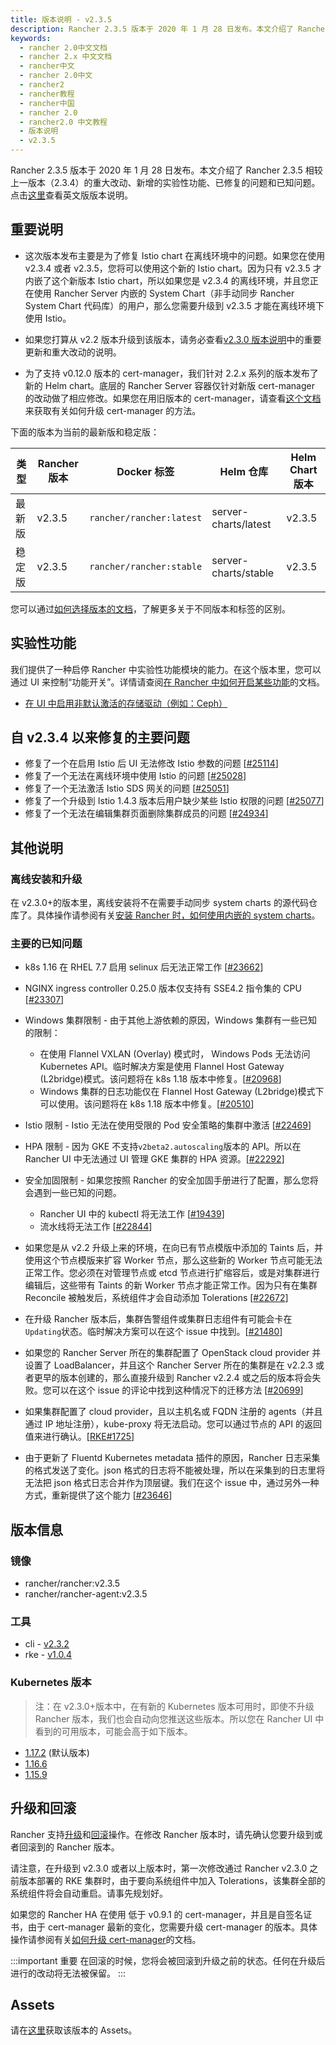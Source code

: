 ```yaml
---
title: 版本说明 - v2.3.5
description: Rancher 2.3.5 版本于 2020 年 1 月 28 日发布。本文介绍了 Rancher 2.3.5 相较上一版本（2.3.4）的重大改动、新增的实验性功能、已修复的问题和已知问题。
keywords:
  - rancher 2.0中文文档
  - rancher 2.x 中文文档
  - rancher中文
  - rancher 2.0中文
  - rancher2
  - rancher教程
  - rancher中国
  - rancher 2.0
  - rancher2.0 中文教程
  - 版本说明
  - v2.3.5
---
```


Rancher 2.3.5 版本于 2020 年 1 月 28 日发布。本文介绍了 Rancher 2.3.5 相较上一版本（2.3.4）的重大改动、新增的实验性功能、已修复的问题和已知问题。点击[这里](https://github.com/rancher/rancher/releases/tag/v2.3.5)查看英文版版本说明。

## 重要说明

- 这次版本发布主要是为了修复 Istio chart 在离线环境中的问题。如果您在使用 v2.3.4 或者 v2.3.5，您将可以使用这个新的 Istio chart。因为只有 v2.3.5 才内嵌了这个新版本 Istio chart，所以如果您是 v2.3.4 的离线环境，并且您正在使用 Rancher Server 内嵌的 System Chart（非手动同步 Rancher System Chart 代码库）的用户，那么您需要升级到 v2.3.5 才能在离线环境下使用 Istio。

- 如果您打算从 v2.2 版本升级到该版本，请务必查看[v2.3.0 版本说明](/docs/rancher2/releases/v2.3.0)中的重要更新和重大改动的说明。

- 为了支持 v0.12.0 版本的 cert-manager，我们针对 2.2.x 系列的版本发布了新的 Helm chart。底层的 Rancher Server 容器仅针对新版 cert-manager 的改动做了相应修改。如果您在用旧版本的 cert-manager，请查看[这个文档](/docs/rancher2/installation/options/upgrading-cert-manager/_index)来获取有关如何升级 cert-manager 的方法。

下面的版本为当前的最新版和稳定版：

| 类型   | Rancher 版本 | Docker 标签              | Helm 仓库            | Helm Chart 版本 |
| ------ | ------------ | ------------------------ | -------------------- | --------------- |
| 最新版 | v2.3.5       | `rancher/rancher:latest` | server-charts/latest | v2.3.5          |
| 稳定版 | v2.3.5       | `rancher/rancher:stable` | server-charts/stable | v2.3.5          |

您可以通过[如何选择版本的文档](/docs/rancher2/installation/options/server-tags/_index)，了解更多关于不同版本和标签的区别。

## 实验性功能

我们提供了一种启停 Rancher 中实验性功能模块的能力。在这个版本里，您可以通过 UI 来控制“功能开关”。详情请查阅[在 Rancher 中如何开启某些功能](/docs/rancher2/installation/options/feature-flags/_index)的文档。

- [在 UI 中启用非默认激活的存储驱动（例如：Ceph）](/docs/rancher2/installation/options/feature-flags/enable-not-default-storage-drivers/_index)

## 自 v2.3.4 以来修复的主要问题

- 修复了一个在启用 Istio 后 UI 无法修改 Istio 参数的问题 [[#25114](https://github.com/rancher/rancher/issues/25114)]
- 修复了一个无法在离线环境中使用 Istio 的问题 [[#25028](https://github.com/rancher/rancher/issues/25028)]
- 修复了一个无法激活 Istio SDS 网关的问题 [[#25051](https://github.com/rancher/rancher/issues/25051)]
- 修复了一个升级到 Istio 1.4.3 版本后用户缺少某些 Istio 权限的问题 [[#25077](https://github.com/rancher/rancher/issues/25077)]
- 修复了一个无法在编辑集群页面删除集群成员的问题 [[#24934](https://github.com/rancher/rancher/issues/24934)]

## 其他说明

### 离线安装和升级

在 v2.3.0+的版本里，离线安装将不在需要手动同步 system charts 的源代码仓库了。具体操作请参阅有关[安装 Rancher 时，如何使用内嵌的 system charts](/docs/rancher2/installation/other-installation-methods/air-gap/install-rancher/_index)。

### 主要的已知问题

- k8s 1.16 在 RHEL 7.7 启用 selinux 后无法正常工作 [[#23662](https://github.com/rancher/rancher/issues/23662)]

- NGINX ingress controller 0.25.0 版本仅支持有 SSE4.2 指令集的 CPU [[#23307](https://github.com/rancher/rancher/issues/23307)]

- Windows 集群限制 - 由于其他上游依赖的原因，Windows 集群有一些已知的限制：

  - 在使用 Flannel VXLAN (Overlay) 模式时， Windows Pods 无法访问 Kubernetes API。临时解决方案是使用 Flannel Host Gateway (L2bridge)模式。该问题将在 k8s 1.18 版本中修复。[[#20968](https://github.com/rancher/rancher/issues/20968)]

  * Windows 集群的日志功能仅在 Flannel Host Gateway (L2bridge)模式下可以使用。该问题将在 k8s 1.18 版本中修复。[[#20510](https://github.com/rancher/rancher/issues/20510)]

- Istio 限制 - Istio 无法在使用受限的 Pod 安全策略的集群中激活 [[#22469](https://github.com/rancher/rancher/issues/22469)]

- HPA 限制 - 因为 GKE 不支持`v2beta2.autoscaling`版本的 API。所以在 Rancher UI 中无法通过 UI 管理 GKE 集群的 HPA 资源。[[#22292](https://github.com/rancher/rancher/issues/22292)]

- 安全加固限制 - 如果您按照 Rancher 的安全加固手册进行了配置，那么您将会遇到一些已知的问题。

  - Rancher UI 中的 kubectl 将无法工作 [[#19439](https://github.com/rancher/rancher/issues/19439)]
  - 流水线将无法工作 [[#22844](https://github.com/rancher/rancher/issues/22844)]

- 如果您是从 v2.2 升级上来的环境，在向已有节点模版中添加的 Taints 后，并使用这个节点模版来扩容 Worker 节点，那么这些新的 Worker 节点可能无法正常工作。您必须在对管理节点或 etcd 节点进行扩缩容后，或是对集群进行编辑后，这些带有 Taints 的新 Worker 节点才能正常工作。因为只有在集群 Reconcile 被触发后，系统组件才会自动添加 Tolerations [[#22672](https://github.com/rancher/rancher/issues/22672)]

- 在升级 Rancher 版本后，集群告警组件或集群日志组件有可能会卡在`Updating`状态。临时解决方案可以在这个 issue 中找到。[[#21480](https://github.com/rancher/rancher/issues/21480)]

- 如果您的 Rancher Server 所在的集群配置了 OpenStack cloud provider 并设置了 LoadBalancer，并且这个 Rancher Server 所在的集群是在 v2.2.3 或者更早的版本创建的，那么直接升级到 Rancher v2.2.4 或之后的版本将会失败。您可以在这个 issue 的评论中找到这种情况下的迁移方法 [[#20699](https://github.com/rancher/rancher/issues/20699)]

- 如果集群配置了 cloud provider，且以主机名或 FQDN 注册的 agents（并且通过 IP 地址注册），kube-proxy 将无法启动。您可以通过节点的 API 的返回值来进行确认。[[RKE#1725](https://github.com/rancher/rke/issues/1725)]

- 由于更新了 Fluentd Kubernetes metadata 插件的原因，Rancher 日志采集的格式发送了变化。json 格式的日志将不能被处理，所以在采集到的日志里将无法把 json 格式日志合并作为顶层键。我们在这个 issue 中，通过另外一种方式，重新提供了这个能力 [[#23646](https://github.com/rancher/rancher/issues/23646)]

## 版本信息

### 镜像

- rancher/rancher:v2.3.5
- rancher/rancher-agent:v2.3.5

### 工具

- cli - [v2.3.2](https://github.com/rancher/cli/releases/tag/v2.3.2)
- rke - [v1.0.4](https://github.com/rancher/rke/releases/tag/v1.0.4)

### Kubernetes 版本

> 注：在 v2.3.0+版本中，在有新的 Kubernetes 版本可用时，即使不升级 Rancher 版本，我们也会自动向您推送这些版本。所以您在 Rancher UI 中看到的可用版本，可能会高于如下版本。

- [1.17.2](https://github.com/rancher/hyperkube/releases/tag/v1.17.2-rancher1) (默认版本)
- [1.16.6](https://github.com/rancher/hyperkube/releases/tag/v1.16.6-rancher1)
- [1.15.9](https://github.com/rancher/hyperkube/releases/tag/v1.15.9-rancher1)

## 升级和回滚

Rancher 支持[升级](/docs/rancher2/upgrades/_index)和[回滚](/docs/rancher2/upgrades/rollbacks/_index)操作。在修改 Rancher 版本时，请先确认您要升级到或者回滚到的 Rancher 版本。

请注意，在升级到 v2.3.0 或者以上版本时，第一次修改通过 Rancher v2.3.0 之前版本部署的 RKE 集群时，由于要向系统组件中加入 Tolerations，该集群全部的系统组件将会自动重启。请事先规划好。

如果您的 Rancher HA 在使用 低于 v0.9.1 的 cert-manager，并且是自签名证书，由于 cert-manager 最新的变化，您需要升级 cert-manager 的版本。具体操作请参阅有关[如何升级 cert-manager](/docs/rancher2/installation/options/upgrading-cert-manager/_index)的文档。

:::important 重要
在回滚的时候，您将会被回滚到升级之前的状态。任何在升级后进行的改动将无法被保留。
:::

## Assets

请在[这里](https://github.com/rancher/rancher/releases/tag/v2.3.5)获取该版本的 Assets。
